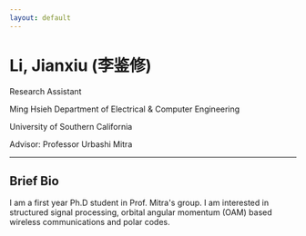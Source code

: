 ```yaml
---
layout: default
---
```


# Li, Jianxiu (李鉴修)


Research Assistant


Ming Hsieh Department of Electrical & Computer Engineering

University of Southern California


Advisor: Professor Urbashi Mitra

*****

## Brief Bio

I am a first year Ph.D student in Prof. Mitra's group. I am interested in structured signal processing, orbital angular momentum (OAM) based wireless communications and polar codes.

